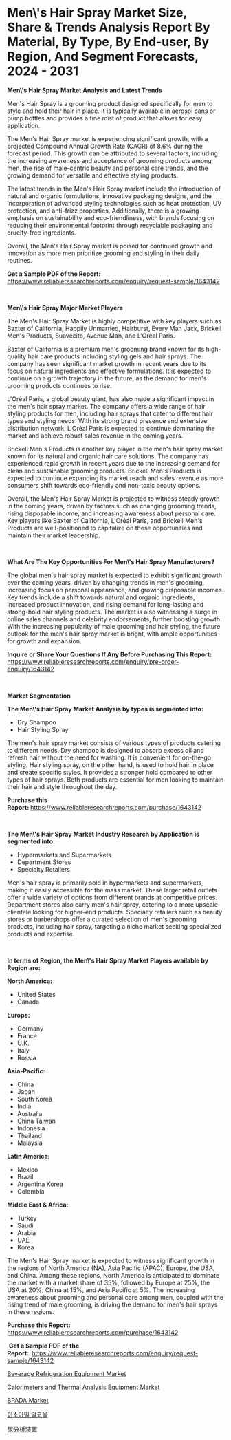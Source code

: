 <p><h1>Men\'s Hair Spray Market Size, Share & Trends Analysis Report By Material, By Type, By End-user, By Region, And Segment Forecasts, 2024 - 2031</h1></p><p><strong>Men\'s Hair Spray Market Analysis and Latest Trends</strong></p>
<p><p>Men's Hair Spray is a grooming product designed specifically for men to style and hold their hair in place. It is typically available in aerosol cans or pump bottles and provides a fine mist of product that allows for easy application.</p><p>The Men's Hair Spray market is experiencing significant growth, with a projected Compound Annual Growth Rate (CAGR) of 8.6% during the forecast period. This growth can be attributed to several factors, including the increasing awareness and acceptance of grooming products among men, the rise of male-centric beauty and personal care trends, and the growing demand for versatile and effective styling products.</p><p>The latest trends in the Men's Hair Spray market include the introduction of natural and organic formulations, innovative packaging designs, and the incorporation of advanced styling technologies such as heat protection, UV protection, and anti-frizz properties. Additionally, there is a growing emphasis on sustainability and eco-friendliness, with brands focusing on reducing their environmental footprint through recyclable packaging and cruelty-free ingredients.</p><p>Overall, the Men's Hair Spray market is poised for continued growth and innovation as more men prioritize grooming and styling in their daily routines.</p></p>
<p><strong>Get a Sample PDF of the Report:&nbsp;</strong> <a href="https://www.reliableresearchreports.com/enquiry/request-sample/1643142">https://www.reliableresearchreports.com/enquiry/request-sample/1643142</a></p>
<p>&nbsp;</p>
<p><strong>Men\'s Hair Spray Major Market Players</strong></p>
<p><p>The Men's Hair Spray Market is highly competitive with key players such as Baxter of California, Happily Unmarried, Hairburst, Every Man Jack, Brickell Men's Products, Suavecito, Avenue Man, and L'Oréal Paris. </p><p>Baxter of California is a premium men's grooming brand known for its high-quality hair care products including styling gels and hair sprays. The company has seen significant market growth in recent years due to its focus on natural ingredients and effective formulations. It is expected to continue on a growth trajectory in the future, as the demand for men's grooming products continues to rise.</p><p>L'Oréal Paris, a global beauty giant, has also made a significant impact in the men's hair spray market. The company offers a wide range of hair styling products for men, including hair sprays that cater to different hair types and styling needs. With its strong brand presence and extensive distribution network, L'Oréal Paris is expected to continue dominating the market and achieve robust sales revenue in the coming years.</p><p>Brickell Men's Products is another key player in the men's hair spray market known for its natural and organic hair care solutions. The company has experienced rapid growth in recent years due to the increasing demand for clean and sustainable grooming products. Brickell Men's Products is expected to continue expanding its market reach and sales revenue as more consumers shift towards eco-friendly and non-toxic beauty options.</p><p>Overall, the Men's Hair Spray Market is projected to witness steady growth in the coming years, driven by factors such as changing grooming trends, rising disposable income, and increasing awareness about personal care. Key players like Baxter of California, L'Oréal Paris, and Brickell Men's Products are well-positioned to capitalize on these opportunities and maintain their market leadership.</p></p>
<p>&nbsp;</p>
<p><strong>What Are The Key Opportunities For Men\'s Hair Spray Manufacturers?</strong></p>
<p><p>The global men's hair spray market is expected to exhibit significant growth over the coming years, driven by changing trends in men's grooming, increasing focus on personal appearance, and growing disposable incomes. Key trends include a shift towards natural and organic ingredients, increased product innovation, and rising demand for long-lasting and strong-hold hair styling products. The market is also witnessing a surge in online sales channels and celebrity endorsements, further boosting growth. With the increasing popularity of male grooming and hair styling, the future outlook for the men's hair spray market is bright, with ample opportunities for growth and expansion.</p></p>
<p><strong>Inquire or Share Your Questions If Any Before Purchasing This Report:</strong> <a href="https://www.reliableresearchreports.com/enquiry/pre-order-enquiry/1643142">https://www.reliableresearchreports.com/enquiry/pre-order-enquiry/1643142</a></p>
<p>&nbsp;</p>
<p><strong>Market Segmentation</strong></p>
<p><strong>The Men\'s Hair Spray Market Analysis by types is segmented into:</strong></p>
<p><ul><li>Dry Shampoo</li><li>Hair Styling Spray</li></ul></p>
<p><p>The men's hair spray market consists of various types of products catering to different needs. Dry shampoo is designed to absorb excess oil and refresh hair without the need for washing. It is convenient for on-the-go styling. Hair styling spray, on the other hand, is used to hold hair in place and create specific styles. It provides a stronger hold compared to other types of hair sprays. Both products are essential for men looking to maintain their hair and style throughout the day.</p></p>
<p><strong>Purchase this Report:&nbsp;</strong><a href="https://www.reliableresearchreports.com/purchase/1643142">https://www.reliableresearchreports.com/purchase/1643142</a></p>
<p>&nbsp;</p>
<p><strong>The Men\'s Hair Spray Market Industry Research by Application is segmented into:</strong></p>
<p><ul><li>Hypermarkets and Supermarkets</li><li>Department Stores</li><li>Specialty Retailers</li></ul></p>
<p><p>Men's hair spray is primarily sold in hypermarkets and supermarkets, making it easily accessible for the mass market. These larger retail outlets offer a wide variety of options from different brands at competitive prices. Department stores also carry men's hair spray, catering to a more upscale clientele looking for higher-end products. Specialty retailers such as beauty stores or barbershops offer a curated selection of men's grooming products, including hair spray, targeting a niche market seeking specialized products and expertise.</p></p>
<p>&nbsp;</p>
<p><strong>In terms of Region, the Men\'s Hair Spray Market Players available by Region are:</strong></p>
<p>
    <p> <strong> North America: </strong>
        <ul>
            <li>United States</li>
            <li>Canada</li>
        </ul>
        </p> 
    <p> <strong> Europe: </strong>
        <ul>
            <li>Germany</li>
            <li>France</li>
            <li>U.K.</li>
            <li>Italy</li>
            <li>Russia</li>
        </ul>
        </p> 
    <p> <strong> Asia-Pacific: </strong>
        <ul>
            <li>China</li>
            <li>Japan</li>
            <li>South Korea</li>
            <li>India</li>
            <li>Australia</li>
            <li>China Taiwan</li>
            <li>Indonesia</li>
            <li>Thailand</li>
            <li>Malaysia</li>
        </ul>
        </p> 
    <p> <strong> Latin America: </strong>
        <ul>
            <li>Mexico</li>
            <li>Brazil</li>
            <li>Argentina Korea</li>
            <li>Colombia</li>
        </ul>
        </p> 
    <p> <strong> Middle East & Africa: </strong>
        <ul>
            <li>Turkey</li>
            <li>Saudi</li>
            <li>Arabia</li>
            <li>UAE</li>
            <li>Korea</li>
        </ul>
    </p>
    </p>
<p><p>The Men's Hair Spray market is expected to witness significant growth in the regions of North America (NA), Asia Pacific (APAC), Europe, the USA, and China. Among these regions, North America is anticipated to dominate the market with a market share of 35%, followed by Europe at 25%, the USA at 20%, China at 15%, and Asia Pacific at 5%. The increasing awareness about grooming and personal care among men, coupled with the rising trend of male grooming, is driving the demand for men's hair sprays in these regions.</p></p>
<p><strong>Purchase this Report: </strong><a href="https://www.reliableresearchreports.com/purchase/1643142">https://www.reliableresearchreports.com/purchase/1643142</a></p>
<p>&nbsp;<strong>Get a Sample PDF of the Report:&nbsp;&nbsp;</strong><a href="https://www.reliableresearchreports.com/enquiry/request-sample/1643142">https://www.reliableresearchreports.com/enquiry/request-sample/1643142</a></p>
<p><strong></strong></p>
<p><p><a href="https://silk-columnist-571.notion.site/Beverage-Refrigeration-Equipment-Market-Offers-Provide-Insightful-Data-for-the-Time-Period-from-2024-dcf28f1ad77840808b9d5d9cf9f94604">Beverage Refrigeration Equipment Market</a></p><p><a href="https://glittery-fuchsia-86a.notion.site/Calorimeters-and-Thermal-Analysis-Equipment-Market-Size-Growing-and-Forecasted-for-period-from-2024--48fd6642ab9e4c40beb681becdb1f2fc">Calorimeters and Thermal Analysis Equipment Market</a></p><p><a href="https://view.publitas.com/reportprime-1/bpada-market-size-global-industry-overview-market-segmentation-and-forecast-2024-to-2031/">BPADA Market</a></p><p><a href="https://medium.com/@nicholasgarcia1914/%EC%95%84%EC%9D%B4%EC%86%8C%EC%95%84%EB%B0%80-%EC%95%8C%EC%BD%9C-%EC%8B%9C%EC%9E%A5-%EB%8F%99%ED%96%A5-2024%EB%85%84%EB%B6%80%ED%84%B0-2031%EB%85%84%EA%B9%8C%EC%A7%80-%EC%98%88%EC%B8%A1%EB%90%9C-%EC%8B%9C%EC%9E%A5-%ED%8A%B8%EB%A0%8C%EB%93%9C-%EB%B0%8F-%EC%84%B1%EC%9E%A5-e37b12b682c5">이소아밀 알코올</a></p><p><a href="https://medium.com/@entelabrahimi1961/%E5%B0%BF%E6%B6%B2%E5%88%86%E6%9E%90%E5%99%A8%E5%B8%82%E5%A0%B4%E8%A6%8F%E6%A8%A1%E3%81%A8%E5%B8%82%E5%A0%B4%E5%8B%95%E5%90%91-%E5%AE%8C%E5%85%A8%E3%81%AA%E6%A5%AD%E7%95%8C%E6%A6%82%E8%A6%81-2024%E5%B9%B4%E3%81%8B%E3%82%892031%E5%B9%B4-2984525ccadf">尿分析装置</a></p></p>